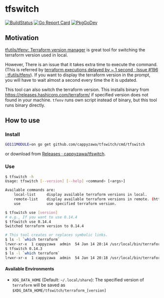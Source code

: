 # tfswitch

[![BuildStatus](https://github.com/cappyzawa/tfswitch/actions/workflows/ci.yml/badge.svg)](https://github.com/cappyzawa/tfswitch/actions?query=workflow%3ACI)
[![Go Report Card](https://goreportcard.com/badge/github.com/cappyzawa/tfswitch)](https://goreportcard.com/report/github.com/cappyzawa/tfswitch)
[![PkgGoDev](https://pkg.go.dev/badge/github.com/cappyzawa/tfswitch)](https://pkg.go.dev/github.com/cappyzawa/tfswitch)

## Motivation

[tfutils/tfenv: Terraform version manager](https://github.com/tfutils/tfenv) is great tool for switching the terraform version used in local.

However, There is an issue that it takes extra time to execute the command. (This is referred by [terraform executions delayed by ~ 1 second · Issue \#196 · tfutils/tfenv](https://github.com/tfutils/tfenv/issues/196)). If you want to display the terraform version in the prompt, you will have to wait almost a second every time the it is updated.

This tool can also switch the terraform version. This installs binary from https://releases.hashicorp.com/terraform/ if specified version does not found in your machine. 
`tfenv` runs own script instead of binary, but this tool runs binary directly.

## How to use

### Install

```bash
GO111MODULE=on go get github.com/cappyzawa/tfswitch/cmd/tfswitch
```

or download from [Releases · cappyzawa/tfswitch](https://github.com/cappyzawa/tfswitch/releases).

### Use
```bash
$ tfswitch -h
Usage: tfswitch [--version] [--help] <command> [<args>]

Available commands are:
    local-list     display available terraform versions in local.
    remote-list    display available terraform versions in remote. (https://releases.hashicorp.com/terraform/)
    use            use specified terraform version.
```

```bash
$ tfswitch use [version]
# e.g., If you want to use 0.14.4
$ tfswitch use 0.14.4
Switched terraform version to 0.14.4

# This tool creates or replaces symbolic links.
$ ls -l `which terraform`
lrwxr-xr-x  1 cappyzawa  admin  54 Jan 14 20:14 /usr/local/bin/terraform@ -> /Users/cappyzawa/.local/share/tfswitch/terraform_0.14.4
$ tfswitch 0.14.3
$ ls -l `which terraform`
lrwxr-xr-x  1 cappyzawa  admin  54 Jan 14 20:18 /usr/local/bin/terraform@ -> /Users/cappyzawa/.local/share/tfswitch/terraform_0.14.3
```

#### Available Environments

* `XDG_DATA_HOME` (Default: `~/.local/share`): The specified version of `terraform` will be saved as `$XDG_DATA_HOME/tfswitch/terraform_[version]`

